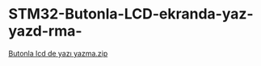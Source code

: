 # STM32-Butonla-LCD-ekranda-yaz-yazd-rma-
[Butonla lcd de yazı yazma.zip](https://github.com/mevluttcakirr/STM32-Butonla-LCD-ekranda-yaz-yazd-rma-/files/6522888/Butonla.lcd.de.yazi.yazma.zip)
